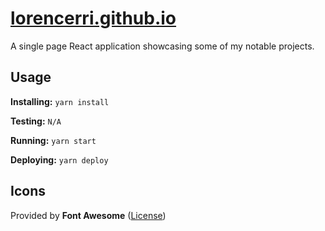 # [lorencerri.github.io](https://lorencerri.github.io)

A single page React application showcasing some of my notable projects.

## Usage

**Installing:** `yarn install`

**Testing:** `N/A`

**Running:** `yarn start`

**Deploying:** `yarn deploy`

## Icons

Provided by **Font Awesome** ([License](https://fontawesome.com/license))
